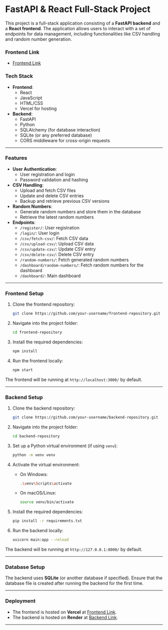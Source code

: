 # FastAPI & React Full-Stack Project

This project is a full-stack application consisting of a **FastAPI backend** and a **React frontend**. The application allows users to interact with a set of endpoints for data management, including functionalities like CSV handling and random number generation.

### **Frontend Link**
- [Frontend Link](https://fast-api-react-app.vercel.app/)

### **Tech Stack**
- **Frontend**:
  - React
  - JavaScript
  - HTML/CSS
  - Vercel for hosting
- **Backend**:
  - FastAPI
  - Python
  - SQLAlchemy (for database interaction)
  - SQLite (or any preferred database)
  - CORS middleware for cross-origin requests

---

### **Features**
- **User Authentication**:
  - User registration and login
  - Password validation and hashing
- **CSV Handling**:
  - Upload and fetch CSV files
  - Update and delete CSV entries
  - Backup and retrieve previous CSV versions
- **Random Numbers**:
  - Generate random numbers and store them in the database
  - Retrieve the latest random numbers
- **Endpoints**:
  - `/register/`: User registration
  - `/login/`: User login
  - `/csv/fetch-csv/`: Fetch CSV data
  - `/csv/upload-csv/`: Upload CSV data
  - `/csv/update-csv/`: Update CSV entry
  - `/csv/delete-csv/`: Delete CSV entry
  - `/random-numbers/`: Fetch generated random numbers
  - `/dashboard/random-numbers/`: Fetch random numbers for the dashboard
  - `/dashboard/`: Main dashboard

---

### **Frontend Setup**

1. Clone the frontend repository:
    ```bash
    git clone https://github.com/your-username/frontend-repository.git
    ```

2. Navigate into the project folder:
    ```bash
    cd frontend-repository
    ```

3. Install the required dependencies:
    ```bash
    npm install
    ```

4. Run the frontend locally:
    ```bash
    npm start
    ```

The frontend will be running at `http://localhost:3000/` by default.

---

### **Backend Setup**

1. Clone the backend repository:
    ```bash
    git clone https://github.com/your-username/backend-repository.git
    ```

2. Navigate into the project folder:
    ```bash
    cd backend-repository
    ```

3. Set up a Python virtual environment (if using `venv`):
    ```bash
    python -m venv venv
    ```

4. Activate the virtual environment:
    - On Windows:
      ```bash
      .\venv\Scripts\activate
      ```
    - On macOS/Linux:
      ```bash
      source venv/bin/activate
      ```

5. Install the required dependencies:
    ```bash
    pip install -r requirements.txt
    ```

6. Run the backend locally:
    ```bash
    uvicorn main:app --reload
    ```

The backend will be running at `http://127.0.0.1:8000/` by default.

---

### **Database Setup**
The backend uses **SQLite** (or another database if specified). Ensure that the database file is created after running the backend for the first time.

---

### **Deployment**

- The frontend is hosted on **Vercel** at [Frontend Link](https://fast-api-react-app.vercel.app/).
- The backend is hosted on **Render** at [Backend Link](https://fastapi-react-app.onrender.com/).

---


